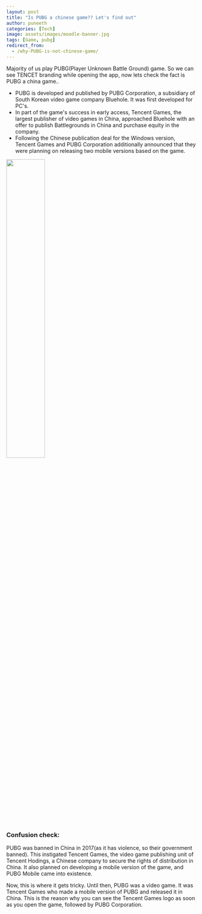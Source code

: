 ```yaml
---
layout: post
title: "Is PUBG a chinese game?? Let's find out"
author: puneeth
categories: [Tech]
image: assets/images/moodle-banner.jpg
tags: [Game, pubg]
redirect_from:
  - /why-PUBG-is-not-chinese-game/
---
```


Majority of us play PUBG(Player Unknown Battle Ground) game. So we can see TENCET branding while opening the app, now lets check the fact is PUBG a china game..

- PUBG is developed and published by PUBG Corporation, a subsidiary of South Korean video game company Bluehole. It was first developed for PC's.
- In part of the game's success in early access, Tencent Games, the largest publisher of video games in China, approached Bluehole with an offer to publish Battlegrounds in China and purchase equity in the company.
- Following the Chinese publication deal for the Windows version, Tencent Games and PUBG Corporation additionally announced that they were planning on releasing two mobile versions based on the game.

<a href="https://devskrate.github.io/assets/images/games/pubg-release-timeline.jpg" data-lightbox="image-1" data-title="PUBG Release Timeline"><img width="45%" src="https://devskrate.github.io/assets/images/games/pubg-release-timeline.jpg"></a>

### Confusion check:

PUBG was banned in China in 2017(as it has violence, so their government banned). This instigated Tencent Games, the video game publishing unit of Tencent Hodings, a Chinese company to secure the rights of distribution in China. It also planned on developing a mobile version of the game, and PUBG Mobile came into existence.

Now, this is where it gets tricky. Until then, PUBG was a video game. It was Tencent Games who made a mobile version of PUBG and released it in China. This is the reason why you can see the Tencent Games logo as soon as you open the game, followed by PUBG Corporation.
